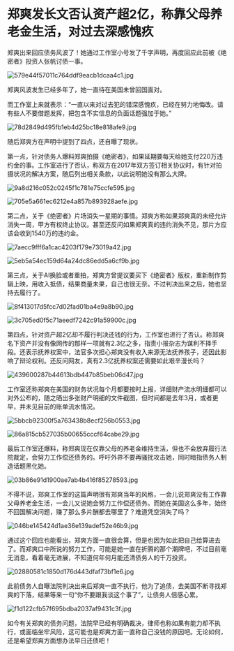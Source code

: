 # 郑爽发长文否认资产超2亿，称靠父母养老金生活，对过去深感愧疚

郑爽出来回应债务风波了！她通过工作室小号发了千字声明，再度回应此前被《绝密者》投资人张帆讨债一事。

![579e44f57011c764ddf9eacb1dcaa4c1.jpg](https://raw.githubusercontent.com/qqhsx/qqnews_image/main/2024/02/05/郑爽发长文否认资产超2亿，称靠父母养老金生活，对过去深感愧疚/579e44f57011c764ddf9eacb1dcaa4c1.jpg)

郑爽风波发生已经多年了，她一直待在美国未曾回国面对。

而工作室上来就表示：“一直以来对过去犯的错深感愧疚，已经在努力地悔改。请有些人不要借题发挥，把包含不实信息的负面话题强加于她。”

![78d2849d495fb1eb4d25bc18e818afe9.jpg](https://raw.githubusercontent.com/qqhsx/qqnews_image/main/2024/02/05/郑爽发长文否认资产超2亿，称靠父母养老金生活，对过去深感愧疚/78d2849d495fb1eb4d25bc18e818afe9.jpg)

随后郑爽方在声明中提到了四点，还自曝了现状。

第一点，针对债务人爆料郑爽拍摄《绝密者》，如果延期要每天给她支付220万违约金的事。工作室进行了否认，称双方在2017年双方签订相关协议时，有针对拍摄状况的解决方案，随后列出相关条款，以此说明她没有那么大牌。

![9a8d216c052c0245f1c781e75ccfe595.jpg](https://raw.githubusercontent.com/qqhsx/qqnews_image/main/2024/02/05/郑爽发长文否认资产超2亿，称靠父母养老金生活，对过去深感愧疚/9a8d216c052c0245f1c781e75ccfe595.jpg)

![705e5a661ec6212e4a857b893928aefe.jpg](https://raw.githubusercontent.com/qqhsx/qqnews_image/main/2024/02/05/郑爽发长文否认资产超2亿，称靠父母养老金生活，对过去深感愧疚/705e5a661ec6212e4a857b893928aefe.jpg)

第二点，关于《绝密者》片场消失一星期的事情。郑爽方称如果郑爽真的未经允许消失一周，甲方有权终止协议。甚至还反问如果郑爽真的违约消失不见，那片方应该会收到1540万的违约金。

![7aecc9fff6a1cac4203f179e73019a42.jpg](https://raw.githubusercontent.com/qqhsx/qqnews_image/main/2024/02/05/郑爽发长文否认资产超2亿，称靠父母养老金生活，对过去深感愧疚/7aecc9fff6a1cac4203f179e73019a42.jpg)

![5eb5a54ec159d64a24dc86edd5a6cf9b.jpg](https://raw.githubusercontent.com/qqhsx/qqnews_image/main/2024/02/05/郑爽发长文否认资产超2亿，称靠父母养老金生活，对过去深感愧疚/5eb5a54ec159d64a24dc86edd5a6cf9b.jpg)

第三点，关于AI换脸或者重拍，郑爽方曾提议要买下《绝密者》版权，重新制作剪辑上映，用收入抵债，结果商量未果，自己也很无奈。不过判决出来之后，她也坚持去履行了。

![8f413017d5fcc7d02fad01ba4e9a8b90.jpg](https://raw.githubusercontent.com/qqhsx/qqnews_image/main/2024/02/05/郑爽发长文否认资产超2亿，称靠父母养老金生活，对过去深感愧疚/8f413017d5fcc7d02fad01ba4e9a8b90.jpg)

![3c705ed0f5c71aeedf7242c91a59900c.jpg](https://raw.githubusercontent.com/qqhsx/qqnews_image/main/2024/02/05/郑爽发长文否认资产超2亿，称靠父母养老金生活，对过去深感愧疚/3c705ed0f5c71aeedf7242c91a59900c.jpg)

第四点，针对资产超2亿却不履行判决还钱的行为，工作室也进行了否认。称郑爽名下资产并没有像网传的那样一项就有2.3亿之多，指责小报杂志为谋利不择手段。还表示抚养权案中，法官多次担心郑爽没有收入来源无法抚养孩子，还因此影响了辩论权利。还反问网友，真有2.3亿抚养权案还需要如此艰辛漫长吗？

![439600287b44613bdb447b85beb06d47.jpg](https://raw.githubusercontent.com/qqhsx/qqnews_image/main/2024/02/05/郑爽发长文否认资产超2亿，称靠父母养老金生活，对过去深感愧疚/439600287b44613bdb447b85beb06d47.jpg)

工作室还称郑爽在美国的财务状况每个月都要按时上报，详细财产流水明细都可以对外公布的，随之晒出多张财产明细的文件截图，但时间都是去年3月，或者更早，并未见目前的账单流水情况。

![5bbcb92300f5a763438b8ecf256b0553.jpg](https://raw.githubusercontent.com/qqhsx/qqnews_image/main/2024/02/05/郑爽发长文否认资产超2亿，称靠父母养老金生活，对过去深感愧疚/5bbcb92300f5a763438b8ecf256b0553.jpg)

![86a815cb527035b00655cccf64cabe29.jpg](https://raw.githubusercontent.com/qqhsx/qqnews_image/main/2024/02/05/郑爽发长文否认资产超2亿，称靠父母养老金生活，对过去深感愧疚/86a815cb527035b00655cccf64cabe29.jpg)

最后工作室还爆料，称郑爽现在仅靠父母的养老金维持生活，但也不会放弃履行法院裁定，会努力工作偿还债务的。呼吁外界不要再骚扰攻击她，同时暗指债务人制造话题黑化她。

![03b86e91d1900ae7ab4b416f85278593.jpg](https://raw.githubusercontent.com/qqhsx/qqnews_image/main/2024/02/05/郑爽发长文否认资产超2亿，称靠父母养老金生活，对过去深感愧疚/03b86e91d1900ae7ab4b416f85278593.jpg)

不得不说，郑爽工作室的这篇声明很有郑爽当年的风格，一会儿说郑爽没有工作靠父母养老金生活，一会儿又说她会努力工作偿还债务。而她在美国这么多年，始终不回国解决问题，赚了那么多片酬都去哪里了？难道凭空消失了吗？

![046be145424d1ae36e139adef52e46b9.jpg](https://raw.githubusercontent.com/qqhsx/qqnews_image/main/2024/02/05/郑爽发长文否认资产超2亿，称靠父母养老金生活，对过去深感愧疚/046be145424d1ae36e139adef52e46b9.jpg)

通过这个回应也能看出，郑爽方面一直很会算，但是也因为如此把自己给算进去了。而郑爽口中所说的努力工作，可能是她一直在折腾的那个潮牌吧，不过目前毫无消息，看着毫无进展，不知道何年何月能还清债务人的千万投资。

![02880581c1850d176d443dfaf73bf1e6.jpg](https://raw.githubusercontent.com/qqhsx/qqnews_image/main/2024/02/05/郑爽发长文否认资产超2亿，称靠父母养老金生活，对过去深感愧疚/02880581c1850d176d443dfaf73bf1e6.jpg)

此前债务人自曝法院判决出来后郑爽一直不执行，他为了追债，去美国不断寻找郑爽的下落，结果等来一句“你不要跟我谈这个事了”，让债务人倍感心累。

![f1d122cfb57f695bdba2037af9431c3f.jpg](https://raw.githubusercontent.com/qqhsx/qqnews_image/main/2024/02/05/郑爽发长文否认资产超2亿，称靠父母养老金生活，对过去深感愧疚/f1d122cfb57f695bdba2037af9431c3f.jpg)

如今有关郑爽的债务问题，法院早已经有明确裁决，律师也称如果有能力却不执行，或面临坐牢风险，这可能也是郑爽方面一直称自己没钱的原因吧。无论如何，还是希望郑爽方面想办法早日还债吧！

